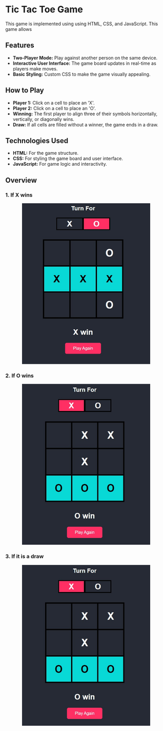 # Tic Tac Toe Game
This game is implemented using using HTML, CSS, and JavaScript. This game allows 
## Features
- **Two-Player Mode:** Play against another person on the same device.
- **Interactive User Interface:** The game board updates in real-time as players make moves.
- **Basic Styling:** Custom CSS to make the game visually appealing.
## How to Play
- **Player 1:** Click on a cell to place an 'X'. 
- **Player 2:** Click on a cell to place an 'O'.
- **Winning:** The first player to align three of their symbols horizontally, vertically, or diagonally wins.
- **Draw:** If all cells are filled without a winner, the game ends in a draw.
## Technologies Used
- **HTML:** For the game structure.
- **CSS:** For styling the game board and user interface.
- **JavaScript:** For game logic and interactivity.
## Overview
### 1. If X wins
<div id="header" align="center">
  <img src="https://github.com/KeerthiReddyGudibandi/Tic_Tac_Toe/blob/main/X%20wins.jpg?raw=true" width="400" height="500"/>
</div>

### 2. If O wins
<div id="header" align="center">
  <img src="https://github.com/KeerthiReddyGudibandi/Tic_Tac_Toe/blob/main/O%20wins.jpg?raw=true" width="400" height="500"/>
</div>

### 3. If it is a draw
<div id="header" align="center">
  <img src="https://github.com/KeerthiReddyGudibandi/Tic_Tac_Toe/blob/main/O%20wins.jpg?raw=true" width="400" height="500"/>
</div>

